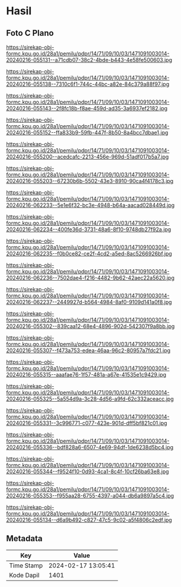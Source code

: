 # Hasil

## Foto C Plano

https://sirekap-obj-formc.kpu.go.id/28a1/pemilu/pdpr/14/71/09/10/03/1471091003014-20240216-055131--a71cdb07-38c2-4bde-b443-4e58fe500603.jpg

https://sirekap-obj-formc.kpu.go.id/28a1/pemilu/pdpr/14/71/09/10/03/1471091003014-20240216-055138--7310c6f1-744c-44bc-a82e-84c379a88f97.jpg

https://sirekap-obj-formc.kpu.go.id/28a1/pemilu/pdpr/14/71/09/10/03/1471091003014-20240216-055143--2f8fc18b-f8ae-459d-ad35-3a6937ef2182.jpg

https://sirekap-obj-formc.kpu.go.id/28a1/pemilu/pdpr/14/71/09/10/03/1471091003014-20240216-055152--ffa833b9-59fb-447f-8b50-8a4bcc7dbae1.jpg

https://sirekap-obj-formc.kpu.go.id/28a1/pemilu/pdpr/14/71/09/10/03/1471091003014-20240216-055200--acedcafc-2213-456e-969d-51adf017b5a7.jpg

https://sirekap-obj-formc.kpu.go.id/28a1/pemilu/pdpr/14/71/09/10/03/1471091003014-20240216-055203--67230b6b-5502-43e3-8910-90ca4f4178c3.jpg

https://sirekap-obj-formc.kpu.go.id/28a1/pemilu/pdpr/14/71/09/10/03/1471091003014-20240216-062233--5e1e6f32-bc3e-4948-b64a-aacad028449d.jpg

https://sirekap-obj-formc.kpu.go.id/28a1/pemilu/pdpr/14/71/09/10/03/1471091003014-20240216-062234--400fe36d-3731-48a6-8f10-9748db27f92a.jpg

https://sirekap-obj-formc.kpu.go.id/28a1/pemilu/pdpr/14/71/09/10/03/1471091003014-20240216-062235--f0b0ce82-ce2f-4cd2-a5ed-8ac5266926bf.jpg

https://sirekap-obj-formc.kpu.go.id/28a1/pemilu/pdpr/14/71/09/10/03/1471091003014-20240216-062236--7502dae4-f216-4482-9b62-42aec22a5620.jpg

https://sirekap-obj-formc.kpu.go.id/28a1/pemilu/pdpr/14/71/09/10/03/1471091003014-20240216-062237--2449927d-b564-4984-8af0-9109d141a0f8.jpg

https://sirekap-obj-formc.kpu.go.id/28a1/pemilu/pdpr/14/71/09/10/03/1471091003014-20240216-055302--839caa12-68e4-4896-902d-542307f9a8bb.jpg

https://sirekap-obj-formc.kpu.go.id/28a1/pemilu/pdpr/14/71/09/10/03/1471091003014-20240216-055307--f473a753-edea-46aa-96c2-80957a7fdc21.jpg

https://sirekap-obj-formc.kpu.go.id/28a1/pemilu/pdpr/14/71/09/10/03/1471091003014-20240216-055315--aaafae76-1f57-481a-a67e-41535e1c9429.jpg

https://sirekap-obj-formc.kpu.go.id/28a1/pemilu/pdpr/14/71/09/10/03/1471091003014-20240216-055325--5a554d9a-3c28-4d56-a9fd-62c332aceacc.jpg

https://sirekap-obj-formc.kpu.go.id/28a1/pemilu/pdpr/14/71/09/10/03/1471091003014-20240216-055331--3c996771-c077-423e-901d-dff5bf821c01.jpg

https://sirekap-obj-formc.kpu.go.id/28a1/pemilu/pdpr/14/71/09/10/03/1471091003014-20240216-055336--bdf828a6-6507-4e69-94df-1de6238d5bc4.jpg

https://sirekap-obj-formc.kpu.go.id/28a1/pemilu/pdpr/14/71/09/10/03/1471091003014-20240216-055344--f9524f10-0d93-4ca1-8c4f-10cf26ba63e8.jpg

https://sirekap-obj-formc.kpu.go.id/28a1/pemilu/pdpr/14/71/09/10/03/1471091003014-20240216-055353--f955aa28-6755-4397-a044-db6a9897a5c4.jpg

https://sirekap-obj-formc.kpu.go.id/28a1/pemilu/pdpr/14/71/09/10/03/1471091003014-20240216-055134--d6a9b492-c827-47c5-9c02-a5f4806c2edf.jpg


## Metadata

| Key        | Value               |
| ---------- | ------------------- |
| Time Stamp | 2024-02-17 13:05:41 |
| Kode Dapil | 1401                |




